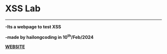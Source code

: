 <b>
  <h1>XSS Lab</h1>
  <hr/>
  <p>-Its a webpage to test XSS</p>
  <p>-made by hailongcoding in 10<sup>th</sup>/Feb/2024</p>
  <a href="https://hailongcoding.github.io/xsslab/xsslab.html">WEBSITE</a>
</b>
